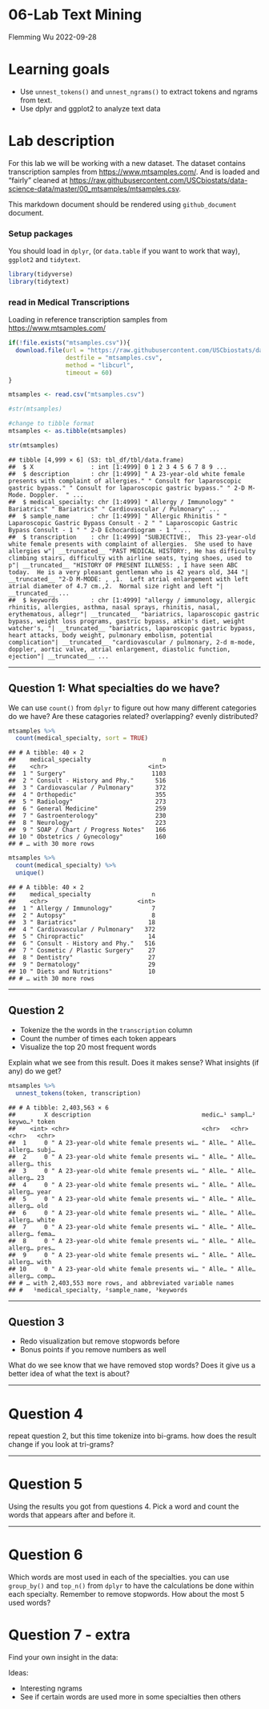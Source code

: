 06-Lab Text Mining
================
Flemming Wu
2022-09-28

# Learning goals

-   Use `unnest_tokens()` and `unnest_ngrams()` to extract tokens and
    ngrams from text.
-   Use dplyr and ggplot2 to analyze text data

# Lab description

For this lab we will be working with a new dataset. The dataset contains
transcription samples from <https://www.mtsamples.com/>. And is loaded
and “fairly” cleaned at
<https://raw.githubusercontent.com/USCbiostats/data-science-data/master/00_mtsamples/mtsamples.csv>.

This markdown document should be rendered using `github_document`
document.

### Setup packages

You should load in `dplyr`, (or `data.table` if you want to work that
way), `ggplot2` and `tidytext`.

``` r
library(tidyverse)
library(tidytext)
```

### read in Medical Transcriptions

Loading in reference transcription samples from
<https://www.mtsamples.com/>

``` r
if(!file.exists("mtsamples.csv")){
  download.file(url = "https://raw.githubusercontent.com/USCbiostats/data-science-data/master/00_mtsamples/mtsamples.csv",
                destfile = "mtsamples.csv",
                method = "libcurl",
                timeout = 60)
}

mtsamples <- read.csv("mtsamples.csv")

#str(mtsamples) 

#change to tibble format
mtsamples <- as.tibble(mtsamples)

str(mtsamples)
```

    ## tibble [4,999 × 6] (S3: tbl_df/tbl/data.frame)
    ##  $ X                : int [1:4999] 0 1 2 3 4 5 6 7 8 9 ...
    ##  $ description      : chr [1:4999] " A 23-year-old white female presents with complaint of allergies." " Consult for laparoscopic gastric bypass." " Consult for laparoscopic gastric bypass." " 2-D M-Mode. Doppler.  " ...
    ##  $ medical_specialty: chr [1:4999] " Allergy / Immunology" " Bariatrics" " Bariatrics" " Cardiovascular / Pulmonary" ...
    ##  $ sample_name      : chr [1:4999] " Allergic Rhinitis " " Laparoscopic Gastric Bypass Consult - 2 " " Laparoscopic Gastric Bypass Consult - 1 " " 2-D Echocardiogram - 1 " ...
    ##  $ transcription    : chr [1:4999] "SUBJECTIVE:,  This 23-year-old white female presents with complaint of allergies.  She used to have allergies w"| __truncated__ "PAST MEDICAL HISTORY:, He has difficulty climbing stairs, difficulty with airline seats, tying shoes, used to p"| __truncated__ "HISTORY OF PRESENT ILLNESS: , I have seen ABC today.  He is a very pleasant gentleman who is 42 years old, 344 "| __truncated__ "2-D M-MODE: , ,1.  Left atrial enlargement with left atrial diameter of 4.7 cm.,2.  Normal size right and left "| __truncated__ ...
    ##  $ keywords         : chr [1:4999] "allergy / immunology, allergic rhinitis, allergies, asthma, nasal sprays, rhinitis, nasal, erythematous, allegr"| __truncated__ "bariatrics, laparoscopic gastric bypass, weight loss programs, gastric bypass, atkin's diet, weight watcher's, "| __truncated__ "bariatrics, laparoscopic gastric bypass, heart attacks, body weight, pulmonary embolism, potential complication"| __truncated__ "cardiovascular / pulmonary, 2-d m-mode, doppler, aortic valve, atrial enlargement, diastolic function, ejection"| __truncated__ ...

------------------------------------------------------------------------

## Question 1: What specialties do we have?

We can use `count()` from `dplyr` to figure out how many different
categories do we have? Are these catagories related? overlapping? evenly
distributed?

``` r
mtsamples %>%
  count(medical_specialty, sort = TRUE)
```

    ## # A tibble: 40 × 2
    ##    medical_specialty                    n
    ##    <chr>                            <int>
    ##  1 " Surgery"                        1103
    ##  2 " Consult - History and Phy."      516
    ##  3 " Cardiovascular / Pulmonary"      372
    ##  4 " Orthopedic"                      355
    ##  5 " Radiology"                       273
    ##  6 " General Medicine"                259
    ##  7 " Gastroenterology"                230
    ##  8 " Neurology"                       223
    ##  9 " SOAP / Chart / Progress Notes"   166
    ## 10 " Obstetrics / Gynecology"         160
    ## # … with 30 more rows

``` r
mtsamples %>%
  count(medical_specialty) %>%
  unique()
```

    ## # A tibble: 40 × 2
    ##    medical_specialty                 n
    ##    <chr>                         <int>
    ##  1 " Allergy / Immunology"           7
    ##  2 " Autopsy"                        8
    ##  3 " Bariatrics"                    18
    ##  4 " Cardiovascular / Pulmonary"   372
    ##  5 " Chiropractic"                  14
    ##  6 " Consult - History and Phy."   516
    ##  7 " Cosmetic / Plastic Surgery"    27
    ##  8 " Dentistry"                     27
    ##  9 " Dermatology"                   29
    ## 10 " Diets and Nutritions"          10
    ## # … with 30 more rows

------------------------------------------------------------------------

## Question 2

-   Tokenize the the words in the `transcription` column
-   Count the number of times each token appears
-   Visualize the top 20 most frequent words

Explain what we see from this result. Does it makes sense? What insights
(if any) do we get?

``` r
mtsamples %>%
  unnest_tokens(token, transcription)
```

    ## # A tibble: 2,403,563 × 6
    ##        X description                               medic…¹ sampl…² keywo…³ token
    ##    <int> <chr>                                     <chr>   <chr>   <chr>   <chr>
    ##  1     0 " A 23-year-old white female presents wi… " Alle… " Alle… allerg… subj…
    ##  2     0 " A 23-year-old white female presents wi… " Alle… " Alle… allerg… this 
    ##  3     0 " A 23-year-old white female presents wi… " Alle… " Alle… allerg… 23   
    ##  4     0 " A 23-year-old white female presents wi… " Alle… " Alle… allerg… year 
    ##  5     0 " A 23-year-old white female presents wi… " Alle… " Alle… allerg… old  
    ##  6     0 " A 23-year-old white female presents wi… " Alle… " Alle… allerg… white
    ##  7     0 " A 23-year-old white female presents wi… " Alle… " Alle… allerg… fema…
    ##  8     0 " A 23-year-old white female presents wi… " Alle… " Alle… allerg… pres…
    ##  9     0 " A 23-year-old white female presents wi… " Alle… " Alle… allerg… with 
    ## 10     0 " A 23-year-old white female presents wi… " Alle… " Alle… allerg… comp…
    ## # … with 2,403,553 more rows, and abbreviated variable names
    ## #   ¹​medical_specialty, ²​sample_name, ³​keywords

------------------------------------------------------------------------

## Question 3

-   Redo visualization but remove stopwords before
-   Bonus points if you remove numbers as well

What do we see know that we have removed stop words? Does it give us a
better idea of what the text is about?

------------------------------------------------------------------------

# Question 4

repeat question 2, but this time tokenize into bi-grams. how does the
result change if you look at tri-grams?

------------------------------------------------------------------------

# Question 5

Using the results you got from questions 4. Pick a word and count the
words that appears after and before it.

------------------------------------------------------------------------

# Question 6

Which words are most used in each of the specialties. you can use
`group_by()` and `top_n()` from `dplyr` to have the calculations be done
within each specialty. Remember to remove stopwords. How about the most
5 used words?

# Question 7 - extra

Find your own insight in the data:

Ideas:

-   Interesting ngrams
-   See if certain words are used more in some specialties then others
